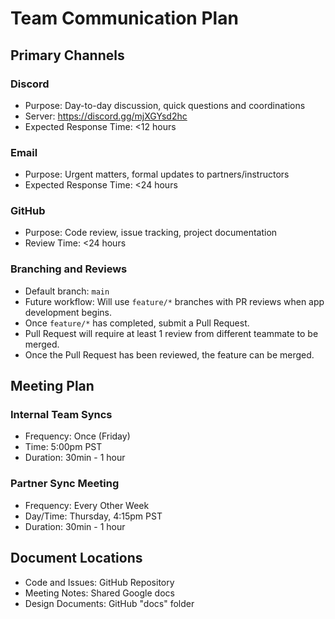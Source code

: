 # Team Communication Plan

## Primary Channels 

### Discord
* Purpose: Day-to-day discussion, quick questions and coordinations
* Server: https://discord.gg/mjXGYsd2hc 
* Expected Response Time: <12 hours

### Email 
* Purpose: Urgent matters, formal updates to partners/instructors
* Expected Response Time: <24 hours

### GitHub 
* Purpose: Code review, issue tracking, project documentation
* Review Time: <24 hours

###  Branching and Reviews 
* Default branch: `main`
* Future workflow: Will use `feature/*` branches with PR reviews when app development begins.
* Once `feature/*` has completed, submit a Pull Request.
* Pull Request will require at least 1 review from different teammate to be merged.
* Once the Pull Request has been reviewed, the feature can be merged. 

## Meeting Plan

### Internal Team Syncs
* Frequency: Once (Friday)
* Time: 5:00pm PST
* Duration: 30min - 1 hour

### Partner Sync Meeting
* Frequency: Every Other Week
* Day/Time: Thursday, 4:15pm PST
* Duration: 30min - 1 hour

## Document Locations
* Code and Issues: GitHub Repository
* Meeting Notes: Shared Google docs
* Design Documents: GitHub "docs" folder

  




